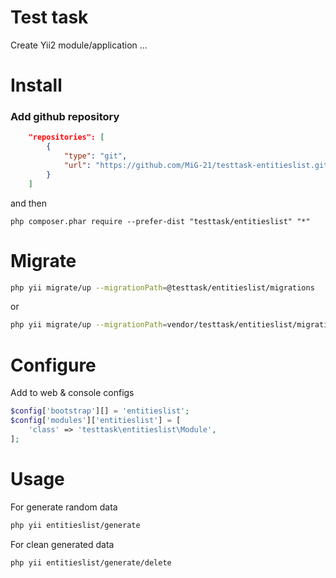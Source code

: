 Test task
========
Create Yii2 module/application ...

Install
========

### Add github repository

```json
    "repositories": [
        {
            "type": "git",
            "url": "https://github.com/MiG-21/testtask-entitieslist.git"
        }
    ]
```
and then

```
php composer.phar require --prefer-dist "testtask/entitieslist" "*"
```

Migrate
========

``` sh
php yii migrate/up --migrationPath=@testtask/entitieslist/migrations
```

or

``` sh
php yii migrate/up --migrationPath=vendor/testtask/entitieslist/migrations
```

Configure
========
Add to web & console configs

``` php
$config['bootstrap'][] = 'entitieslist';
$config['modules']['entitieslist'] = [
    'class' => 'testtask\entitieslist\Module',
];
```

Usage
========
For generate random data

``` sh
php yii entitieslist/generate
```

For clean generated data

``` sh
php yii entitieslist/generate/delete
```